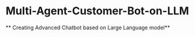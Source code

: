 # Multi-Agent-Customer-Bot-on-LLM


** Creating Advanced  Chatbot based on  Large Language model**

